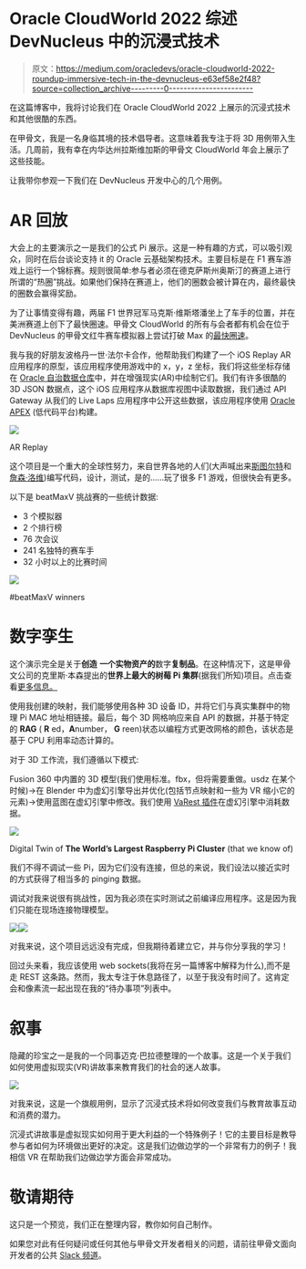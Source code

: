 # Oracle CloudWorld 2022 综述 DevNucleus 中的沉浸式技术

> 原文：<https://medium.com/oracledevs/oracle-cloudworld-2022-roundup-immersive-tech-in-the-devnucleus-e63ef58e2f48?source=collection_archive---------0----------------------->

在这篇博客中，我将讨论我们在 Oracle CloudWorld 2022 上展示的沉浸式技术和其他很酷的东西。

在甲骨文，我是一名身临其境的技术倡导者。这意味着我专注于将 3D 用例带入生活。几周前，我有幸在内华达州拉斯维加斯的甲骨文 CloudWorld 年会上展示了这些技能。

让我带你参观一下我们在 DevNucleus 开发中心的几个用例。

# AR 回放

大会上的主要演示之一是我们的公式 Pi 展示。这是一种有趣的方式，可以吸引观众，同时在后台谈论支持 it 的 Oracle 云基础架构技术。主要目标是在 F1 赛车游戏上运行一个锦标赛。规则很简单:参与者必须在德克萨斯州奥斯汀的赛道上进行所谓的“热圈”挑战。如果他们保持在赛道上，他们的圈数会被计算在内，最终最快的圈数会赢得奖励。

为了让事情变得有趣，两届 F1 世界冠军马克斯·维斯塔潘坐上了车手的位置，并在美洲赛道上创下了最快圈速。甲骨文 CloudWorld 的所有与会者都有机会在位于 DevNucleus 的甲骨文红牛赛车模拟器上尝试打破 Max 的[最快圈速](https://developer.oracle.com/en/redbull-live-laps/max)。

我与我的好朋友波格丹一世·法尔卡合作，他帮助我们构建了一个 iOS Replay AR 应用程序的原型，该应用程序使用游戏中的 x，y，z 坐标，我们将这些坐标存储在 [Oracle 自治数据仓库](https://docs.oracle.com/en/cloud/paas/autonomous-data-warehouse-cloud/)中，并在增强现实(AR)中绘制它们。我们有许多很酷的 3D JSON 数据点，这个 iOS 应用程序从数据库视图中读取数据，我们通过 API Gateway 从我们的 Live Laps 应用程序中公开这些数据，该应用程序使用 [Oracle APEX](https://developer.oracle.com/technologies/low-code.html) (低代码平台)构建。

![](img/69879294919ab74c76c2dc47ef7aaf3b.png)

AR Replay

这个项目是一个重大的全球性努力，来自世界各地的人们(大声喊出来[斯图尔特](/@Coggs)和[詹森·洛维](https://www.linkedin.com/in/lowe-jason/))编写代码，设计，测试，是的……玩了很多 F1 游戏，但很快会有更多。

以下是 beatMaxV 挑战赛的一些统计数据:

*   3 个模拟器
*   2 个排行榜
*   76 次会议
*   241 名独特的赛车手
*   32 小时以上的比赛时间

![](img/c1fa558b9851a193b37a165caaaefecc.png)

#beatMaxV winners

# 数字孪生

这个演示完全是关于**创造** **一个实物资产的**数字**复制品**。在这种情况下，这是甲骨文公司的克里斯·本森提出的**世界上最大的树莓 Pi 集群**(据我们所知)项目。点击查看[更多信息。](/oracledevs/the-raspberry-pi-super-computer-in-devnucleus-at-cloud-world-2022-2d24208d1712)

使用我创建的映射，我们能够使用各种 3D 设备 ID，并将它们与真实集群中的物理 Pi MAC 地址相链接。最后，每个 3D 网格响应来自 API 的数据，并基于特定的 **RAG** ( **R** ed，**A**number， **G** reen)状态以编程方式更改网格的颜色，该状态是基于 CPU 利用率动态计算的。

对于 3D 工作流，我们遵循以下模式:

Fusion 360 中内置的 3D 模型(我们使用标准。fbx，但将需要重做。usdz 在某个时候)->在 Blender 中为虚幻引擎导出并优化(包括节点映射和一些为 VR 缩小它的元素)->使用蓝图在虚幻引擎中修改。我们使用 [VaRest 插件](https://www.unrealengine.com/marketplace/en-US/product/varest-plugin)在虚幻引擎中消耗数据。

![](img/fa4657de02c682ba6c9698036821b647.png)

Digital Twin of **The World’s Largest Raspberry Pi Cluster** (that we know of)

我们不得不调试一些 Pi，因为它们没有连接，但总的来说，我们设法以接近实时的方式获得了相当多的 pinging 数据。

调试对我来说很有挑战性，因为我必须在实时测试之前编译应用程序。这是因为我们只能在现场连接物理模型。

![](img/31cc5fd161411dbb33defdd6a234d9f3.png)![](img/46490000a1f8412b0fff7994531edf4a.png)

对我来说，这个项目远远没有完成，但我期待着建立它，并与你分享我的学习！

回过头来看，我应该使用 web sockets(我将在另一篇博客中解释为什么),而不是走 REST 这条路。然而，我太专注于休息路径了，以至于我没有时间了。这肯定会和像素流一起出现在我的“待办事项”列表中。

# 叙事

隐藏的珍宝之一是我的一个同事迈克·巴拉德整理的一个故事。这是一个关于我们如何使用虚拟现实(VR)讲故事来教育我们的社会的迷人故事。

![](img/895f3642b6f581158afb4a81073f6885.png)

对我来说，这是一个旗舰用例，显示了沉浸式技术将如何改变我们与教育故事互动和消费的潜力。

沉浸式讲故事是虚拟现实如何用于更大利益的一个特殊例子！它的主要目标是教导参与者如何为环境做出更好的决定。这是我们边做边学的一个非常有力的例子！我相信 VR 在帮助我们边做边学方面会非常成功。

# 敬请期待

这只是一个预览，我们正在整理内容，教你如何自己制作。

如果您对此有任何疑问或任何其他与甲骨文开发者相关的问题，请前往甲骨文面向开发者的公共 [Slack 频道](https://bit.ly/odevrel_slack)。